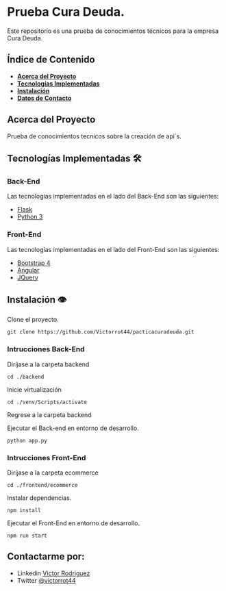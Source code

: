 # Prueba Cura Deuda.

Este repositorio es una prueba de conocimientos técnicos para la empresa Cura Deuda.

## Índice de Contenido

- **[Acerca del Proyecto](#about)**
- **[Tecnologías Implementadas](#technologies)**
- **[Instalación](#install)**
- **[Datos de Contacto](#contact)**

<a name="about"></a>

## Acerca del Proyecto

Prueba de conocimientos tecnicos sobre la creación de api´s.

<a name="technologies"></a>

## Tecnologías Implementadas :hammer_and_wrench:

### Back-End

Las tecnologías implementadas en el lado del Back-End son las siguientes:

- [Flask](https://flask.palletsprojects.com/en/2.0.x/)
- [Python 3](https://www.python.org)

### Front-End

Las tecnologías implementadas en el lado del Front-End son las siguientes:

- [Bootstrap 4](https://getbootstrap.com/docs/4.6/getting-started/introduction/)
- [Angular](https://angular.io)
- [JQuery](https://jquery.com)

<a name="install"></a>

## Instalación :eye:

Clone el proyecto.

```
git clone https://github.com/Victorrot44/pacticacuradeuda.git
```

### Intrucciones Back-End

Diríjase a la carpeta backend

```
cd ./backend
```

Inicie virtualización

```
cd ./venv/Scripts/activate
```

Regrese a la carpeta backend

Ejecutar el Back-end en entorno de desarrollo.

```
python app.py
```

### Intrucciones Front-End

Diríjase a la carpeta ecommerce

```
cd ./frontend/ecommerce
```

Instalar dependencias.

```
npm install
```

Ejecutar el Front-End en entorno de desarrollo.

```
npm run start
```

<a name="contact"></a>

## Contactarme por:

- Linkedin [Victor Rodriguez](https://www.linkedin.com/in/Victorrot44/)
- Twitter [@victorrot44](https://twitter.com/victorrot44)
